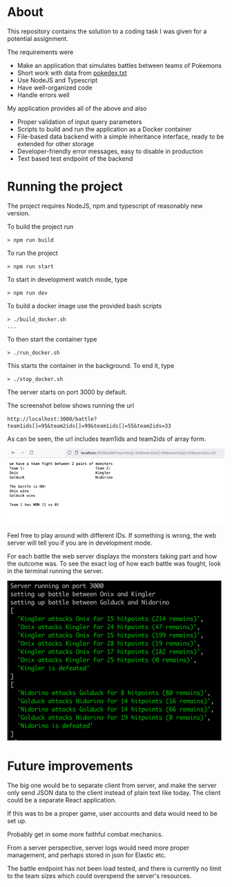 # About

This repository contains the solution to a coding task I was given for a potential 
assignment.

The requirements were

- Make an application that simulates battles between teams of Pokemons
- Short work with data from [pokedex.txt](https://raw.githubusercontent.com/Biuni/PokemonGO-Pokedex/master/pokedex.json?_sm_au_=iVVPJsWPrbV7fWT5pGsWvKttvN1NG)
- Use NodeJS and Typescript
- Have well-organized code
- Handle errors well

My application provides all of the above and also

- Proper validation of input query parameters
- Scripts to build and run the application as a Docker container 
- File-based data backend with a simple inheritance interface, ready to be extended for other storage
- Developer-friendly error messages, easy to disable in production
- Text based test endpoint of the backend

# Running the project

The project requires NodeJS, npm and typescript of reasonably new version.

To build the project run

    > npm run build

To run the project

    > npm run start

To start in development watch mode, type

    > npm run dev

To build a docker image use the provided bash scripts

    > ./build_docker.sh
    ...

To then start the container type

    > ./run_docker.sh

This starts the container in the background. To end it, type

    > ./stop_docker.sh

The server starts on port 3000 by default.

The screenshot below shows running the url

    http://localhost:3000/battle?team1ids[]=95&team2ids[]=99&team1ids[]=55&team2ids=33

As can be seen, the url includes team1ids and team2ids of array form.

![screenshot](run_screenshot.png)

Feel free to play around with different IDs. If something is wrong, the web server will tell you
if you are in development mode.

For each battle the web server displays the monsters taking part and how the outcome was.
To see the exact log of how each battle was fought, look in the terminal running the server.

![screenshot](screenshot_log.png)

# Future improvements

The big one would be to separate client from server, and make the server only send JSON data to the client instead of plain text like today. The client could be a separate React application.

If this was to be a proper game, user accounts and data would need to be set up.

Probably get in some more faithful combat mechanics.

From a server perspective, server logs would need more proper management, and perhaps stored in json for Elastic etc.

The battle endpoint has not been load tested, and there is currently no limit to the team sizes which could overspend the server's resources.